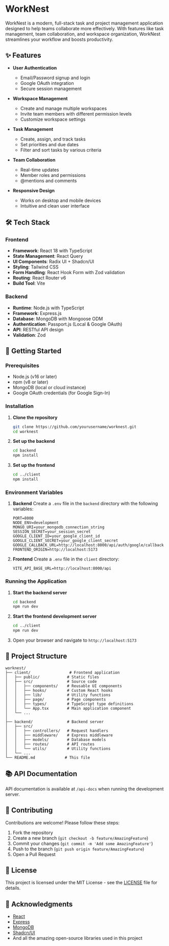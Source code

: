 # WorkNest


WorkNest is a modern, full-stack task and project management application designed to help teams collaborate more effectively. With features like task management, team collaboration, and workspace organization, WorkNest streamlines your workflow and boosts productivity.

## ✨ Features

- **User Authentication**
  - Email/Password signup and login
  - Google OAuth integration
  - Secure session management

- **Workspace Management**
  - Create and manage multiple workspaces
  - Invite team members with different permission levels
  - Customize workspace settings

- **Task Management**
  - Create, assign, and track tasks
  - Set priorities and due dates
  - Filter and sort tasks by various criteria

- **Team Collaboration**
  - Real-time updates
  - Member roles and permissions
  - @mentions and comments

- **Responsive Design**
  - Works on desktop and mobile devices
  - Intuitive and clean user interface

## 🛠 Tech Stack

### Frontend
- **Framework**: React 18 with TypeScript
- **State Management**: React Query
- **UI Components**: Radix UI + Shadcn/UI
- **Styling**: Tailwind CSS
- **Form Handling**: React Hook Form with Zod validation
- **Routing**: React Router v6
- **Build Tool**: Vite

### Backend
- **Runtime**: Node.js with TypeScript
- **Framework**: Express.js
- **Database**: MongoDB with Mongoose ODM
- **Authentication**: Passport.js (Local & Google OAuth)
- **API**: RESTful API design
- **Validation**: Zod

## 🚀 Getting Started

### Prerequisites

- Node.js (v16 or later)
- npm (v8 or later)
- MongoDB (local or cloud instance)
- Google OAuth credentials (for Google Sign-In)

### Installation

1. **Clone the repository**
   ```bash
   git clone https://github.com/yourusername/worknest.git
   cd worknest
   ```

2. **Set up the backend**
   ```bash
   cd backend
   npm install
   ```

3. **Set up the frontend**
   ```bash
   cd ../client
   npm install
   ```

### Environment Variables

1. **Backend**
   Create a `.env` file in the `backend` directory with the following variables:
   ```
   PORT=8000
   NODE_ENV=development
   MONGO_URI=your_mongodb_connection_string
   SESSION_SECRET=your_session_secret
   GOOGLE_CLIENT_ID=your_google_client_id
   GOOGLE_CLIENT_SECRET=your_google_client_secret
   GOOGLE_CALLBACK_URL=http://localhost:8000/api/auth/google/callback
   FRONTEND_ORIGIN=http://localhost:5173
   ```

2. **Frontend**
   Create a `.env` file in the `client` directory:
   ```
   VITE_API_BASE_URL=http://localhost:8000/api
   ```

### Running the Application

1. **Start the backend server**
   ```bash
   cd backend
   npm run dev
   ```

2. **Start the frontend development server**
   ```bash
   cd ../client
   npm run dev
   ```

3. Open your browser and navigate to `http://localhost:5173`

## 📁 Project Structure

```
worknest/
├── client/                 # Frontend application
│   ├── public/            # Static files
│   ├── src/               # Source code
│   │   ├── components/    # Reusable UI components
│   │   ├── hooks/         # Custom React hooks
│   │   ├── lib/           # Utility functions
│   │   ├── page/          # Page components
│   │   ├── types/         # TypeScript type definitions
│   │   └── App.tsx        # Main application component
│   └── ...
│
├── backend/               # Backend server
│   ├── src/
│   │   ├── controllers/   # Request handlers
│   │   ├── middleware/    # Express middleware
│   │   ├── models/        # Database models
│   │   ├── routes/        # API routes
│   │   └── utils/         # Utility functions
│   └── ...
└── README.md             # This file
```

## 📚 API Documentation

API documentation is available at `/api-docs` when running the development server.

## 🤝 Contributing

Contributions are welcome! Please follow these steps:

1. Fork the repository
2. Create a new branch (`git checkout -b feature/AmazingFeature`)
3. Commit your changes (`git commit -m 'Add some AmazingFeature'`)
4. Push to the branch (`git push origin feature/AmazingFeature`)
5. Open a Pull Request

## 📄 License

This project is licensed under the MIT License - see the [LICENSE](LICENSE) file for details.

## 🙏 Acknowledgments

- [React](https://reactjs.org/)
- [Express](https://expressjs.com/)
- [MongoDB](https://www.mongodb.com/)
- [Shadcn/UI](https://ui.shadcn.com/)
- And all the amazing open-source libraries used in this project

